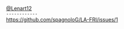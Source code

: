 [@Lenart12 ](https://github.com/Lenart12)
<br>
`------------`
<br>
https://github.com/spagnoloG/LA-FRI/issues/1

